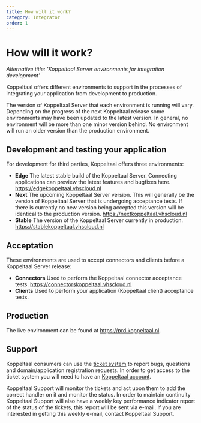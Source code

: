 ```yaml
---
title: How will it work?
category: Integrator
order: 1
---
```

# How will it work?
*Alternative title: 'Koppeltaal Server environments for integration development'*

Koppeltaal offers different environments to support in the processes of integrating your application from development to production.

The version of Koppeltaal Server that each environment is running will vary. Depending on the progress of the next Koppeltaal release some environments may have been updated to the latest version. In general, no environment will be more than one minor version behind. No environment will run an older version than the production environment.

## Development and testing your application
For development for third parties, Koppeltaal offers three environments:
* **Edge** The latest stable build of the Koppeltaal Server. Connecting applications can preview the latest features and bugfixes here.
https://edgekoppeltaal.vhscloud.nl
* **Next** The upcoming Koppeltaal Server version. This will generally be the version of Koppeltaal Server that is undergoing acceptance tests. If there is currently no new version being accepted this version will be identical to the production version.
https://nextkoppeltaal.vhscloud.nl
* **Stable** The version of the Koppeltaal Server currently in production.
https://stablekoppeltaal.vhscloud.nl

## Acceptation
These environments are used to accept connectors and clients before a Koppeltaal Server release:
* **Connectors** Used to perform the Koppeltaal connector acceptance tests. https://connectorskoppeltaal.vhscloud.nl
* **Clients** Used to perform your application (Koppeltaal client) acceptance tests.

## Production
The live environment can be found at https://prd.koppeltaal.nl.


## Support
Koppeltaal consumers can use the [ticket system](https://koppeltaal.nl/k2-categories/support/support-console) to report bugs, questions and domain/application registration requests. In order to get access to the ticket system you will need to have an [Koppeltaal account](https://koppeltaal.nl/koppeltaal/user-registration).

Koppeltaal Support will monitor the tickets and act upon them to add the correct handler on it and monitor the status. In order to maintain continuity Koppeltaal Support will also have a weekly key performance indicator report of the status of the tickets, this report will be sent via e-mail. If you are interested in getting this weekly e-mail, contact Koppeltaal Support.
